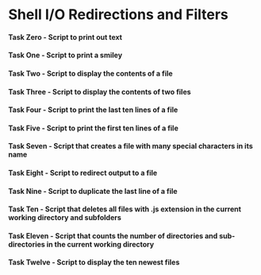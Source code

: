 # Shell I/O Redirections and Filters
#### Task Zero - Script to print out text
#### Task One - Script to print a smiley
#### Task Two - Script to display the contents of a file
#### Task Three - Script to display the contents of two files
#### Task Four - Script to print the last ten lines of a file
#### Task Five - Script to print the first ten lines of a file
#### Task Seven - Script that creates  a file with many special characters in its name
#### Task Eight - Script to redirect output to a file
#### Task Nine - Script to duplicate the last line of a file
#### Task Ten - Script that deletes all files with .js extension in the current working directory and subfolders
#### Task Eleven - Script that counts the number of directories and sub-directories in the current working directory
#### Task Twelve - Script to display the ten newest files
